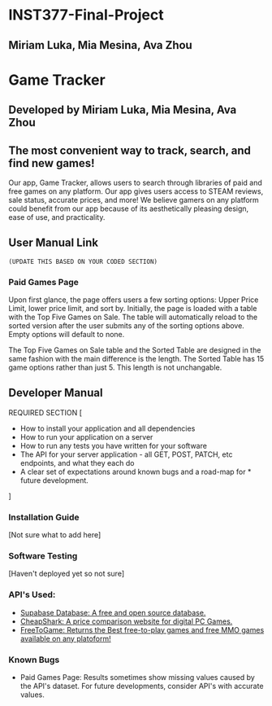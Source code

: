 # INST377-Final-Project
##  Miriam Luka, Mia Mesina, Ava Zhou

# Game Tracker
##  Developed by Miriam Luka, Mia Mesina, Ava Zhou

## The most convenient way to track, search, and find new games!
Our app, Game Tracker, allows users to search through libraries of paid and free games on any platform. Our app gives users access to STEAM reviews, sale status, accurate prices, and more! We believe gamers on any platform could benefit from our app because of its aesthetically pleasing design, ease of use, and practicality. 

## User Manual Link
    (UPDATE THIS BASED ON YOUR CODED SECTION)
### Paid Games Page
Upon first glance, the page offers users a few sorting options: Upper Price Limit, lower price limit, and sort by. Initially, the page is loaded with a table with the Top Five Games on Sale. The table will automatically reload to the sorted version after the user submits any of the sorting options above. Empty options will default to none. 

The Top Five Games on Sale table and the Sorted Table are designed in the same fashion with the main difference is the length. The Sorted Table has 15 game options rather than just 5. This length is not unchangable.

## Developer Manual 
REQUIRED SECTION [

* How to install your application and all dependencies
* How to run your application on a server
* How to run any tests you have written for your software
* The API for your server application - all GET, POST, PATCH, etc endpoints, and what they each do
* A clear set of expectations around known bugs and a road-map for * future development.

]

### Installation Guide
[Not sure what to add here]

### Software Testing
[Haven't deployed yet so not sure]

### API's Used: 
- [Supabase Database: A free and open source database.](https://supabase.com/docs/guides/database/overview)
- [CheapShark: A price comparison website for digital PC Games.](https://apidocs.cheapshark.com/)
- [FreeToGame: Returns the Best free-to-play games and free MMO games available on any platoform!](https://www.freetogame.com/api-doc)

### Known Bugs
- Paid Games Page: Results sometimes show missing values caused by the API's dataset. For future developments, consider API's with accurate values. 